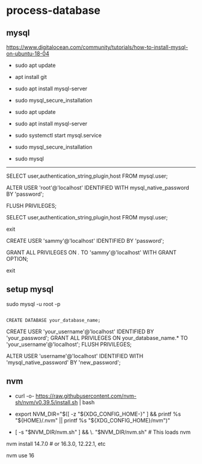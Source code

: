 # process-database


## mysql

https://www.digitalocean.com/community/tutorials/how-to-install-mysql-on-ubuntu-18-04


- sudo apt update

- apt install git

- sudo apt install mysql-server
- sudo mysql_secure_installation


- sudo apt update
- sudo apt install mysql-server
- sudo systemctl start mysql.service
- sudo mysql_secure_installation
- sudo mysql

--- 

SELECT user,authentication_string,plugin,host FROM mysql.user;


ALTER USER 'root'@'localhost' IDENTIFIED WITH mysql_native_password BY 'password';


FLUSH PRIVILEGES;

SELECT user,authentication_string,plugin,host FROM mysql.user;

exit

CREATE USER 'sammy'@'localhost' IDENTIFIED BY 'password';

GRANT ALL PRIVILEGES ON *.* TO 'sammy'@'localhost' WITH GRANT OPTION;

exit


## setup mysql

sudo mysql -u root -p
```

CREATE DATABASE your_database_name;

```


CREATE USER 'your_username'@'localhost' IDENTIFIED BY 'your_password';
GRANT ALL PRIVILEGES ON your_database_name.* TO 'your_username'@'localhost';
FLUSH PRIVILEGES;

ALTER USER 'username'@'localhost' IDENTIFIED WITH 'mysql_native_password' BY 'new_password';




## nvm
- curl -o- https://raw.githubusercontent.com/nvm-sh/nvm/v0.39.5/install.sh | bash

- export NVM_DIR="$([ -z "${XDG_CONFIG_HOME-}" ] && printf %s "${HOME}/.nvm" || printf %s "${XDG_CONFIG_HOME}/nvm")"

- [ -s "$NVM_DIR/nvm.sh" ] && \. "$NVM_DIR/nvm.sh" # This loads nvm

nvm install 14.7.0 # or 16.3.0, 12.22.1, etc

nvm use 16
